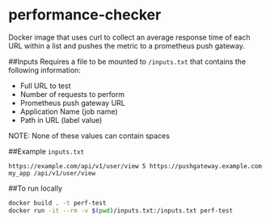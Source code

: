 # performance-checker
Docker image that uses curl to collect an average response time of each URL within a list and pushes the metric to a prometheus push gateway.

##Inputs
Requires a file to be mounted to `/inputs.txt` that contains the following information:
* Full URL to test
* Number of requests to perform
* Prometheus push gateway URL
* Application Name (job name)
* Path in URL (label value)

NOTE: None of these values can contain spaces

##Example `inputs.txt`

`https://example.com/api/v1/user/view 5 https://pushgateway.example.com my_app /api/v1/user/view`

##To run locally
```bash
docker build . -t perf-test
docker run -it --rm -v $(pwd)/inputs.txt:/inputs.txt perf-test
```